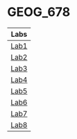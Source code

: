 # GEOG_678

|Labs|
|:--------:|
|[Lab1](LAB01/README.md)|
|[Lab2](LAB02/README.md)|
|[Lab3](LAB03/README.md)|
|[Lab4](LAB04/README.md)|
|[Lab5](LAB05/README.md)|
|[Lab6](LAB06/README.md)|
|[Lab7](LAB07/README.md)|
|[Lab8](LAB08/README.md)|
